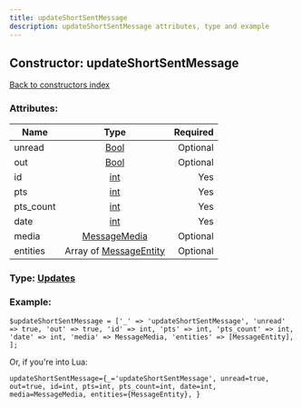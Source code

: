 ```yaml
---
title: updateShortSentMessage
description: updateShortSentMessage attributes, type and example
---
```

## Constructor: updateShortSentMessage  
[Back to constructors index](index.md)



### Attributes:

| Name     |    Type       | Required |
|----------|:-------------:|---------:|
|unread|[Bool](../types/Bool.md) | Optional|
|out|[Bool](../types/Bool.md) | Optional|
|id|[int](../types/int.md) | Yes|
|pts|[int](../types/int.md) | Yes|
|pts\_count|[int](../types/int.md) | Yes|
|date|[int](../types/int.md) | Yes|
|media|[MessageMedia](../types/MessageMedia.md) | Optional|
|entities|Array of [MessageEntity](../types/MessageEntity.md) | Optional|



### Type: [Updates](../types/Updates.md)


### Example:

```
$updateShortSentMessage = ['_' => 'updateShortSentMessage', 'unread' => true, 'out' => true, 'id' => int, 'pts' => int, 'pts_count' => int, 'date' => int, 'media' => MessageMedia, 'entities' => [MessageEntity], ];
```  

Or, if you're into Lua:  


```
updateShortSentMessage={_='updateShortSentMessage', unread=true, out=true, id=int, pts=int, pts_count=int, date=int, media=MessageMedia, entities={MessageEntity}, }

```


